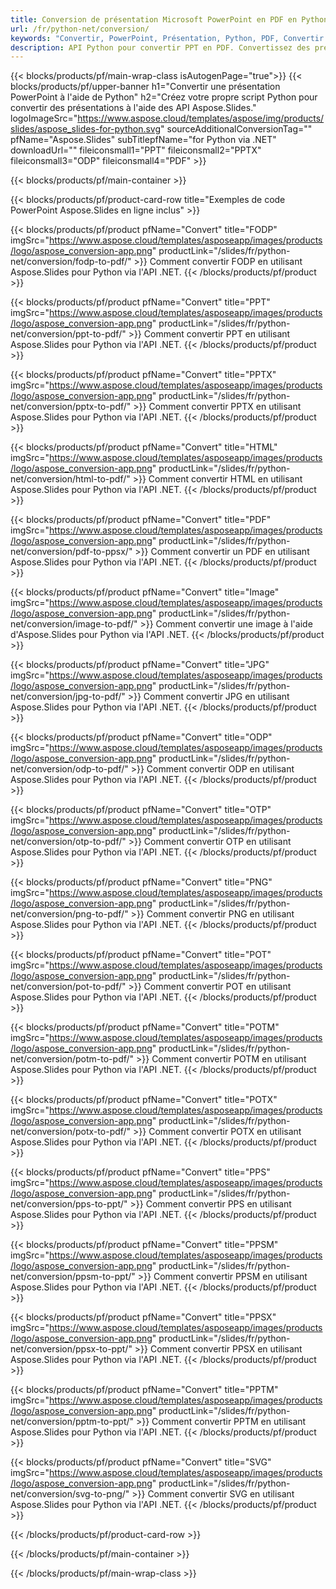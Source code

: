 ```yaml
---
title: Conversion de présentation Microsoft PowerPoint en PDF en Python
url: /fr/python-net/conversion/
keywords: "Convertir, PowerPoint, Présentation, Python, PDF, Convertir en PDF, PPT en PDF"
description: API Python pour convertir PPT en PDF. Convertissez des présentations en JPG, PNG et autres formats en Python.
---
```



{{< blocks/products/pf/main-wrap-class isAutogenPage="true">}}
{{< blocks/products/pf/upper-banner h1="Convertir une présentation PowerPoint à l'aide de Python" h2="Créez votre propre script Python pour convertir des présentations à l'aide des API Aspose.Slides." logoImageSrc="https://www.aspose.cloud/templates/aspose/img/products/slides/aspose_slides-for-python.svg" sourceAdditionalConversionTag="" pfName="Aspose.Slides" subTitlepfName="for Python via .NET" downloadUrl="" fileiconsmall1="PPT" fileiconsmall2="PPTX" fileiconsmall3="ODP" fileiconsmall4="PDF" >}}

{{< blocks/products/pf/main-container >}}

{{< blocks/products/pf/product-card-row title="Exemples de code PowerPoint Aspose.Slides en ligne inclus" >}}

{{< blocks/products/pf/product pfName="Convert" title="FODP" imgSrc="https://www.aspose.cloud/templates/asposeapp/images/products/logo/aspose_conversion-app.png" productLink="/slides/fr/python-net/conversion/fodp-to-pdf/" >}}
Comment convertir FODP en utilisant Aspose.Slides pour Python via l'API .NET.
{{< /blocks/products/pf/product >}}

{{< blocks/products/pf/product pfName="Convert" title="PPT" imgSrc="https://www.aspose.cloud/templates/asposeapp/images/products/logo/aspose_conversion-app.png" productLink="/slides/fr/python-net/conversion/ppt-to-pdf/" >}}
Comment convertir PPT en utilisant Aspose.Slides pour Python via l'API .NET.
{{< /blocks/products/pf/product >}}

{{< blocks/products/pf/product pfName="Convert" title="PPTX" imgSrc="https://www.aspose.cloud/templates/asposeapp/images/products/logo/aspose_conversion-app.png" productLink="/slides/fr/python-net/conversion/pptx-to-pdf/" >}}
Comment convertir PPTX en utilisant Aspose.Slides pour Python via l'API .NET.
{{< /blocks/products/pf/product >}}

{{< blocks/products/pf/product pfName="Convert" title="HTML" imgSrc="https://www.aspose.cloud/templates/asposeapp/images/products/logo/aspose_conversion-app.png" productLink="/slides/fr/python-net/conversion/html-to-pdf/" >}}
Comment convertir HTML en utilisant Aspose.Slides pour Python via l'API .NET.
{{< /blocks/products/pf/product >}}

{{< blocks/products/pf/product pfName="Convert" title="PDF" imgSrc="https://www.aspose.cloud/templates/asposeapp/images/products/logo/aspose_conversion-app.png" productLink="/slides/fr/python-net/conversion/pdf-to-ppsx/" >}}
Comment convertir un PDF en utilisant Aspose.Slides pour Python via l'API .NET.
{{< /blocks/products/pf/product >}}

{{< blocks/products/pf/product pfName="Convert" title="Image" imgSrc="https://www.aspose.cloud/templates/asposeapp/images/products/logo/aspose_conversion-app.png" productLink="/slides/fr/python-net/conversion/image-to-pdf/" >}}
Comment convertir une image à l'aide d'Aspose.Slides pour Python via l'API .NET.
{{< /blocks/products/pf/product >}}

{{< blocks/products/pf/product pfName="Convert" title="JPG" imgSrc="https://www.aspose.cloud/templates/asposeapp/images/products/logo/aspose_conversion-app.png" productLink="/slides/fr/python-net/conversion/jpg-to-pdf/" >}}
Comment convertir JPG en utilisant Aspose.Slides pour Python via l'API .NET.
{{< /blocks/products/pf/product >}}

{{< blocks/products/pf/product pfName="Convert" title="ODP" imgSrc="https://www.aspose.cloud/templates/asposeapp/images/products/logo/aspose_conversion-app.png" productLink="/slides/fr/python-net/conversion/odp-to-pdf/" >}}
Comment convertir ODP en utilisant Aspose.Slides pour Python via l'API .NET.
{{< /blocks/products/pf/product >}}

{{< blocks/products/pf/product pfName="Convert" title="OTP" imgSrc="https://www.aspose.cloud/templates/asposeapp/images/products/logo/aspose_conversion-app.png" productLink="/slides/fr/python-net/conversion/otp-to-pdf/" >}}
Comment convertir OTP en utilisant Aspose.Slides pour Python via l'API .NET.
{{< /blocks/products/pf/product >}}

{{< blocks/products/pf/product pfName="Convert" title="PNG" imgSrc="https://www.aspose.cloud/templates/asposeapp/images/products/logo/aspose_conversion-app.png" productLink="/slides/fr/python-net/conversion/png-to-pdf/" >}}
Comment convertir PNG en utilisant Aspose.Slides pour Python via l'API .NET.
{{< /blocks/products/pf/product >}}

{{< blocks/products/pf/product pfName="Convert" title="POT" imgSrc="https://www.aspose.cloud/templates/asposeapp/images/products/logo/aspose_conversion-app.png" productLink="/slides/fr/python-net/conversion/pot-to-pdf/" >}}
Comment convertir POT en utilisant Aspose.Slides pour Python via l'API .NET.
{{< /blocks/products/pf/product >}}

{{< blocks/products/pf/product pfName="Convert" title="POTM" imgSrc="https://www.aspose.cloud/templates/asposeapp/images/products/logo/aspose_conversion-app.png" productLink="/slides/fr/python-net/conversion/potm-to-pdf/" >}}
Comment convertir POTM en utilisant Aspose.Slides pour Python via l'API .NET.
{{< /blocks/products/pf/product >}}

{{< blocks/products/pf/product pfName="Convert" title="POTX" imgSrc="https://www.aspose.cloud/templates/asposeapp/images/products/logo/aspose_conversion-app.png" productLink="/slides/fr/python-net/conversion/potx-to-pdf/" >}}
Comment convertir POTX en utilisant Aspose.Slides pour Python via l'API .NET.
{{< /blocks/products/pf/product >}}

{{< blocks/products/pf/product pfName="Convert" title="PPS" imgSrc="https://www.aspose.cloud/templates/asposeapp/images/products/logo/aspose_conversion-app.png" productLink="/slides/fr/python-net/conversion/pps-to-ppt/" >}}
Comment convertir PPS en utilisant Aspose.Slides pour Python via l'API .NET.
{{< /blocks/products/pf/product >}}

{{< blocks/products/pf/product pfName="Convert" title="PPSM" imgSrc="https://www.aspose.cloud/templates/asposeapp/images/products/logo/aspose_conversion-app.png" productLink="/slides/fr/python-net/conversion/ppsm-to-ppt/" >}}
Comment convertir PPSM en utilisant Aspose.Slides pour Python via l'API .NET.
{{< /blocks/products/pf/product >}}

{{< blocks/products/pf/product pfName="Convert" title="PPSX" imgSrc="https://www.aspose.cloud/templates/asposeapp/images/products/logo/aspose_conversion-app.png" productLink="/slides/fr/python-net/conversion/ppsx-to-ppt/" >}}
Comment convertir PPSX en utilisant Aspose.Slides pour Python via l'API .NET.
{{< /blocks/products/pf/product >}}

{{< blocks/products/pf/product pfName="Convert" title="PPTM" imgSrc="https://www.aspose.cloud/templates/asposeapp/images/products/logo/aspose_conversion-app.png" productLink="/slides/fr/python-net/conversion/pptm-to-ppt/" >}}
Comment convertir PPTM en utilisant Aspose.Slides pour Python via l'API .NET.
{{< /blocks/products/pf/product >}}

{{< blocks/products/pf/product pfName="Convert" title="SVG" imgSrc="https://www.aspose.cloud/templates/asposeapp/images/products/logo/aspose_conversion-app.png" productLink="/slides/fr/python-net/conversion/svg-to-png/" >}}
Comment convertir SVG en utilisant Aspose.Slides pour Python via l'API .NET.
{{< /blocks/products/pf/product >}}

{{< /blocks/products/pf/product-card-row >}}

{{< /blocks/products/pf/main-container >}}
    
{{< /blocks/products/pf/main-wrap-class >}}